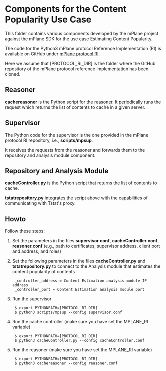 # Components for the Content Popularity Use Case

This folder contains various components developed by the mPlane 
project against the mPlane SDK for the use case Estimating Content 
Popularity.

The code for the Python3 mPlane protocol Reference Implementation (RI) is 
available on GitHub under [mPlane protocol RI](https://github.com/fp7mplane/protocol-ri). 

Here we assume that [PROTOCOL_RI_DIR] is the folder where the GitHub 
repository of the mPlane protocol reference implementation has been cloned.


## Reasoner

**cachereasoner** is the Python script for the reasoner.
It periodically runs the request which returns the
list of contents to cache in a given server.

## Supervisor

The Python code for the supervisor is the one provided 
in the mPlane protocol RI repository, i.e., **scripts/mpsup**.

It receives the requests from the reasoner and forwards them to the 
repository and analysis module component.

## Repository and Analysis Module

**cacheController.py** is the Python script that returns the list of 
contents to cache.

**tstatrepository.py** integrates the script above with the capabilities
of communicating with Tstat's proxy.

## Howto

Follow these steps:

1. Set the parameters in the files **supervisor.conf**, **cacheController.conf**, **reasoner.conf** (e.g., path to certificates, supervisor address, client port and address, and roles)

2. Set the following parameters in the files **cacheController.py** and **tstatrepository.py** to connect to the Analysis module that estimates the content popularity of contents

        _controller_address = Content Estimation analysis module IP address
        _controller_port = Content Estimation analysis module port

3. Run the supervisor

        $ export PYTHONPATH=[PROTOCOL_RI_DIR]
        $ python3 scripts/mpsup --config supervisor.conf

4. Run the cache controller (make sure you have set the MPLANE_RI variable)

        $ export PYTHONPATH=[PROTOCOL_RI_DIR]
        $ python3 cacheController.py --config cacheController.conf 

5. Run the reasoner (make sure you have set the MPLANE_RI variable)

        $ export PYTHONPATH=[PROTOCOL_RI_DIR]
        $ python3 cachereasoner --config reasoner.conf

